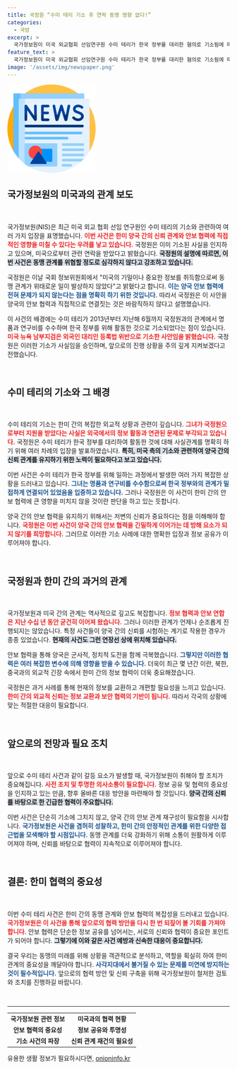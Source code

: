 ```yaml
---
title: 국정원 “수미 테리 기소 후 연락 동맹 영향 없다!”
categories:
  - 국방
excerpt: >
  국가정보원이 미국 외교협회 선임연구원 수미 테리가 한국 정부를 대리한 혐의로 기소됨에 따라, 양국 안보 협력의 위기 여부가 주목받고 있습니다. 국정원은 기소와 관련해 안보에 문제 없음을 강조했습니다. 클릭하여 자세한 내막을 확인하세요!
feature_text: >
  국가정보원이 미국 외교협회 선임연구원 수미 테리가 한국 정부를 대리한 혐의로 기소됨에 따라, 양국 안보 협력의 위기 여부가 주목받고 있습니다. 국정원은 기소와 관련해 안보에 문제 없음을 강조했습니다. 클릭하여 자세한 내막을 확인하세요!
image: '/assets/img/newspaper.png'
---
```


<p><img src="/assets/img/newspaper.png" alt="kimp 속보" /></p>

<h2 data-ke-size="size26">국가정보원의 미국과의 관계 보도</h2>

<p data-ke-size="size16">&nbsp;</p>

<p>국가정보원(NIS)은 최근 미국 외교 협회 선임 연구원인 수미 테리의 기소와 관련하여 여러 가지 입장을 표명했습니다. <b><span style="color: #ee2323;">이번 사건은 한미 양국 간의 신뢰 관계와 안보 협력에 직접적인 영향을 미칠 수 있다는 우려를 낳고 있습니다.</span></b> 국정원은 이미 기소된 사실을 인지하고 있으며, 미국으로부터 관련 연락을 받았다고 밝혔습니다. <b><span style="background-color: #21538527;">국정원의 설명에 따르면, 이번 사건은 동맹 관계를 위협할 정도로 심각하지 않다고 강조하고 있습니다.</span></b> </p>

<p>국정원은 이날 국회 정보위원회에서 "미국의 기밀이나 중요한 정보를 취득함으로써 동맹 관계가 위태로운 일이 발상하지 않았다"고 밝혔다고 합니다. <b><span style="color: #1a5490;">이는 양국 안보 협력에 전혀 문제가 되지 않는다는 점을 명확히 하기 위한 것입니다.</span></b> 따라서 국정원은 이 사안을 양국의 안보 협력과 직접적으로 연결짓는 것은 바람직하지 않다고 설명했습니다. </p>

<p>이 사건의 배경에는 수미 테리가 2013년부터 지난해 6월까지 국정원과의 관계에서 명품과 연구비를 수수하며 한국 정부를 위해 활동한 것으로 기소되었다는 점이 있습니다. <b><span style="color: #ee2323;">미국 뉴욕 남부지검은 외국인 대리인 등록법 위반으로 기소한 사안임을 밝혔습니다.</span></b> 국정원은 이러한 기소가 사실임을 승인하며, 앞으로의 진행 상황을 주의 깊게 지켜보겠다고 전했습니다. </p>

<p data-ke-size="size16">&nbsp;</p>

<h2 data-ke-size="size26">수미 테리의 기소와 그 배경</h2>

<p data-ke-size="size16">&nbsp;</p>

<p>수미 테리의 기소는 한미 간의 복잡한 외교적 상황과 관련이 깊습니다. <b><span style="color: #ee2323;">그녀가 국정원으로부터 지원을 받았다는 사실은 외국에서의 정보 활동과 연관된 문제로 부각되고 있습니다.</span></b> 국정원은 수미 테리가 한국 정부를 대리하여 활동한 것에 대해 사실관계를 명확히 하기 위해 여러 차례의 입장을 발표하였습니다. <b><span style="background-color: #21538527;">특히, 미국 측의 기소와 관련하여 양국 간의 신뢰 관계를 유지하기 위한 노력이 필요하다고 보고 있습니다.</span></b></p>

<p>이번 사건은 수미 테리가 한국 정부를 위해 일하는 과정에서 발생한 여러 가지 복잡한 상황을 드러내고 있습니다. <b><span style="color: #1a5490;">그녀는 명품과 연구비를 수수함으로써 한국 정부와의 관계가 밀접하게 연결되어 있었음을 입증하고 있습니다.</span></b> 그러나 국정원은 이 사건이 한미 간의 안보 협력에 큰 영향을 미치지 않을 것이란 판단을 하고 있는 듯합니다. </p>

<p>양국 간의 안보 협력을 유지하기 위해서는 저변의 신뢰가 중요하다는 점을 이해해야 합니다. <b><span style="color: #ee2323;">국정원은 이번 사건이 양국 간의 안보 협력을 긴밀하게 이어가는 데 방해 요소가 되지 않기를 희망합니다.</span></b> 그러므로 이러한 기소 사례에 대한 명확한 입장과 정보 공유가 이루어져야 합니다.</p>

<p data-ke-size="size16">&nbsp;</p>

<h2 data-ke-size="size26">국정원과 한미 간의 과거의 관계</h2>

<p data-ke-size="size16">&nbsp;</p>

<p>국가정보원과 미국 간의 관계는 역사적으로 깊고도 복잡합니다. <b><span style="color: #ee2323;">정보 협력과 안보 연합은 지난 수십 년 동안 굳건히 이어져 왔습니다.</span></b> 그러나 이러한 관계가 언제나 순조롭게 진행되지는 않았습니다. 특정 사건들이 양국 간의 신뢰를 시험하는 계기로 작용한 경우가 종종 있었습니다. <b><span style="background-color: #21538527;">현재의 사건도 그런 연장선 상에 위치해 있습니다.</span></b></p>

<p>안보 협력을 통해 양국은 군사적, 정치적 도전을 함께 극복했습니다. <b><span style="color: #1a5490;">그렇지만 이러한 협력은 여러 복잡한 변수에 의해 영향을 받을 수 있습니다.</span></b> 더욱이 최근 몇 년간 이란, 북한, 중국과의 외교적 긴장 속에서 한미 간의 정보 협력이 더욱 중요해졌습니다.</p>

<p>국정원은 과거 사례를 통해 현재의 정보를 교환하고 개편할 필요성을 느끼고 있습니다. <b><span style="color: #ee2323;">한미 간의 외교적 신뢰는 정보 교환과 보안 협력의 기반이 됩니다.</span></b> 따라서 각국의 상황에 맞는 적절한 대응이 필요합니다.</p>

<p data-ke-size="size16">&nbsp;</p>

<h2 data-ke-size="size26">앞으로의 전망과 필요 조치</h2>

<p data-ke-size="size16">&nbsp;</p>

<p>앞으로 수미 테리 사건과 같이 갈등 요소가 발생할 때, 국가정보원이 취해야 할 조치가 중요해집니다. <b><span style="color: #ee2323;">사전 조치 및 투명한 의사소통이 필요합니다.</span></b> 정보 공유 및 협력의 중요성을 인지하고 있는 만큼, 향후 올바른 대응 방안을 마련해야 할 것입니다. <b><span style="background-color: #21538527;">양국 간의 신뢰를 바탕으로 한 긴급한 협력이 주요합니다.</span></b></p>

<p>이번 사건은 단순히 기소에 그치지 않고, 양국 간의 안보 관계 재구성이 필요함을 시사합니다. <b><span style="color: #1a5490;">국가정보원은 사건을 겸허히 성찰하고, 한미 간의 안정적인 관계를 위한 다양한 접근법을 모색해야 할 시점입니다.</span></b> 동맹 관계를 더욱 강화하기 위해 소통이 원활하게 이루어져야 하며, 신뢰를 바탕으로 협력이 지속적으로 이루어져야 합니다.</p>

<p data-ke-size="size16">&nbsp;</p>

<h2 data-ke-size="size26">결론: 한미 협력의 중요성</h2>

<p data-ke-size="size16">&nbsp;</p>

<p>이번 수미 테리 사건은 한미 간의 동맹 관계와 안보 협력의 복잡성을 드러내고 있습니다. <b><span style="color: #ee2323;">국가정보원은 이 사건을 통해 앞으로의 협력 방안을 다시 한 번 되짚어 볼 기회를 가져야 합니다.</span></b> 안보 협력은 단순한 정보 공유를 넘어서는, 서로의 신뢰와 협력이 중요한 포인트가 되어야 합니다. <b><span style="background-color: #21538527;">그렇기에 이와 같은 사건 예방과 신속한 대응이 중요합니다.</span></b></p>

<p>결국 우리는 동맹의 미래를 위해 상황을 객관적으로 분석하고, 역할을 획실히 하여 한미 관계의 중요성을 깨달아야 합니다. <b><span style="color: #1a5490;">사각지대에서 불거질 수 있는 문제를 미연에 방지하는 것이 필수적입니다.</span></b> 앞으로의 협력 방안 및 신뢰 구축을 위해 국가정보원이 철저한 검토와 조치를 진행하길 바랍니다. </p>

<p data-ke-size="size16">&nbsp;</p>

<hr />

<table style="width: 100%; border-collapse: collapse;">
<tr>
<td style="text-align: center; height: 17px;"><b>국가정보원 관련 정보</b></td>
<td style="text-align: center; height: 17px;"><b>미국과의 협력 현황</b></td>
</tr>
<tr>
<td style="text-align: center; height: 17px;"><b>안보 협력의 중요성</b></td>
<td style="text-align: center; height: 17px;"><b>정보 공유와 투명성</b></td>
</tr>
<tr>
<td style="text-align: center; height: 17px;"><b>기소 사건의 파장</b></td>
<td style="text-align: center; height: 17px;"><b>신뢰 관계 재건의 필요성</b></td>
</tr>
</table>
유용한 생활 정보가 필요하시다면, <a href="https://onioninfo.kr" rel="dofollow">onioninfo.kr</a>


